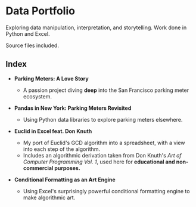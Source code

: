 # **Data Portfolio**

Exploring data manipulation, interpretation, and storytelling. Work done in Python and Excel.

Source files included.

## **Index**

- **Parking Meters: A Love Story**
    - A passion project diving **deep** into the San Francisco parking meter ecosystem.
 
- **Pandas in New York: Parking Meters Revisited**
    - Using Python data libraries to explore parking meters elsewhere.

- **Euclid in Excel feat. Don Knuth**
    - My port of Euclid's GCD algorithm into a spreadsheet, with a view into each step of the algorithm.
    - Includes an algorithmic derivation taken from Don Knuth's _Art of Computer Programming Vol. 1_, used here for **educational and non-commercial purposes.**

- **Conditional Formatting as an Art Engine**
    - Using Excel's surprisingly powerful conditional formatting engine to make algorithmic art.




